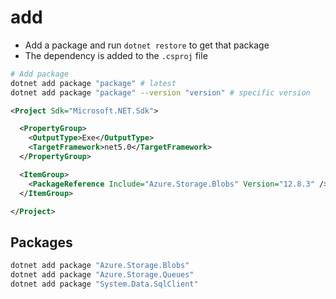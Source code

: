 # add

- Add a package and run `dotnet restore` to get that package
- The dependency is added to the `.csproj` file

```sh
# Add package
dotnet add package "package" # latest
dotnet add package "package" --version "version" # specific version
```

```xml
<Project Sdk="Microsoft.NET.Sdk">

  <PropertyGroup>
    <OutputType>Exe</OutputType>
    <TargetFramework>net5.0</TargetFramework>
  </PropertyGroup>

  <ItemGroup>
    <PackageReference Include="Azure.Storage.Blobs" Version="12.8.3" />
  </ItemGroup>

</Project>
```

## Packages

```sh
dotnet add package "Azure.Storage.Blobs"
dotnet add package "Azure.Storage.Queues"
dotnet add package "System.Data.SqlClient"
```
